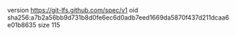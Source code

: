 version https://git-lfs.github.com/spec/v1
oid sha256:a7b2a56bb9d731b8d0fe6ec6d0adb7eed1669da5870f437d211dcaa6e01b8635
size 115
